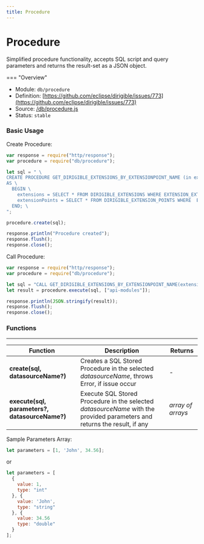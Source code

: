 ```yaml
---
title: Procedure
---
```


Procedure
===


Simplified procedure functionality, accepts SQL script and query parameters and returns the result-set as a JSON object.

=== "Overview"
- Module: `db/procedure`
- Definition: [https://github.com/eclipse/dirigible/issues/773](https://github.com/eclipse/dirigible/issues/773)
- Source: [/db/procedure.js](https://github.com/eclipse/dirigible/blob/master/components/api-database/src/main/resources/META-INF/dirigible/db/procedure.js)
- Status: `stable`


### Basic Usage

Create Procedure:

```javascript
var response = require("http/response");
var procedure = require("db/procedure");

let sql = " \
CREATE PROCEDURE GET_DIRIGIBLE_EXTENSIONS_BY_EXTENSIONPOINT_NAME (in extensionName varchar(255), out extensions DIRIGIBLE_EXTENSIONS, out extensionPoints DIRIGIBLE_EXTENSION_POINTS) \
AS \
  BEGIN \
    extensions = SELECT * FROM DIRIGIBLE_EXTENSIONS WHERE EXTENSION_EXTENSIONPOINT_NAME = :extensionName; \
    extensionPoints = SELECT * FROM DIRIGIBLE_EXTENSION_POINTS WHERE  EXTENSIONPOINT_NAME = :extensionName; \
  END; \
";

procedure.create(sql);

response.println("Procedure created");
response.flush();
response.close();
```

Call Procedure:

```javascript
var response = require("http/response");
var procedure = require("db/procedure");

let sql = "CALL GET_DIRIGIBLE_EXTENSIONS_BY_EXTENSIONPOINT_NAME(extensionName => ?, extensions => ?, extensionPoints => ?)";
let result = procedure.execute(sql, ["api-modules"]);

response.println(JSON.stringify(result));
response.flush();
response.close();
```

### Functions

---

Function     | Description | Returns
------------ | ----------- | --------
**create(sql, datasourceName?)**   | Creates a SQL Stored Procedure in the selected *datasourceName*, throws Error, if issue occur | *-*
**execute(sql, parameters?, datasourceName?)**   | Execute SQL Stored Procedure in the selected *datasourceName* with the provided parameters and returns the result, if any | *array of arrays*

Sample Parameters Array:

```javascript
let parameters = [1, 'John', 34.56];
```

or
```javascript
let parameters = [
  {
    value: 1,
    type: "int"
  }, {
    value: 'John',
    type: "string"
  }, {
    value: 34.56
    type: "double"
  }
];
```
